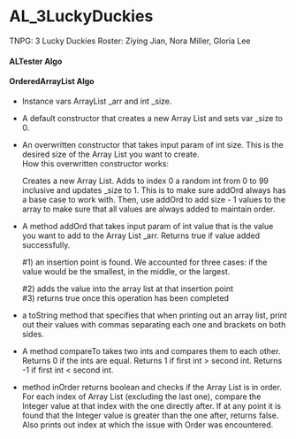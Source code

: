 # AL_3LuckyDuckies

TNPG: 3 Lucky Duckies
Roster: Ziying Jian, Nora Miller, Gloria Lee

#### ALTester Algo
<restate here>
  
#### OrderedArrayList Algo
* Instance vars ArrayList<Integer> _arr and int _size.
* A default constructor that creates a new Array List and sets var _size to 0.
* An overwritten constructor that takes input param of int size. This is the desired size of the Array List you want to create.    
How this overwritten constructor works: 
  
  Creates a new Array List. Adds to index 0 a random int from 0 to 99 inclusive and updates _size to 1. This is to make sure addOrd always has a base case to work with. Then, use addOrd to add size - 1 values to the array to make sure that all values are always added to maintain order.
  
 * A method addOrd that takes input param of int value that is the value you want to add to the Array List _arr. Returns true if value added successfully. 
  
    #1) an insertion point is found.
      We accounted for three cases: if the value would be the smallest, in the middle, or the largest.
  
    #2) adds the value into the array list at that insertion point  
  #3) returns true once this operation has been completed
  
 * a toString method that specifies that when printing out an array list, print out their values with commas separating each one and brackets on both sides.
  
 * A method compareTo takes two ints and compares them to each other. Returns 0 if the ints are equal. Returns 1 if first int > second int. Returns -1 if first int < second int.
 
 * method inOrder returns boolean and checks if the Array List is in order. For each index of Array List (excluding the last one), compare the Integer value at that index with the one directly after. If at any point it is found that the Integer value is greater than the one after, returns false. 
 Also prints out index at which the issue with Order was encountered.
  
